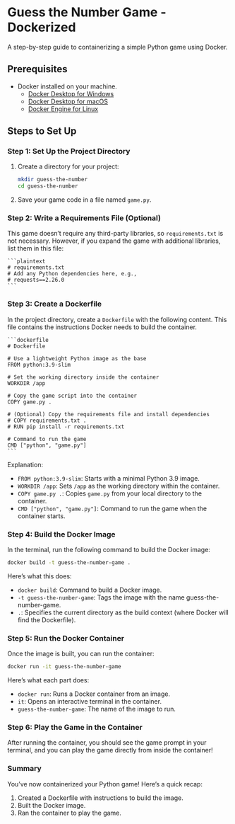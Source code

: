 # Guess the Number Game - Dockerized

A step-by-step guide to containerizing a simple Python game using Docker.

## Prerequisites
- Docker installed on your machine.
  - [Docker Desktop for Windows](https://docs.docker.com/desktop/windows/install/)
  - [Docker Desktop for macOS](https://docs.docker.com/desktop/mac/install/)
  - [Docker Engine for Linux](https://docs.docker.com/engine/install/)

## Steps to Set Up

### Step 1: Set Up the Project Directory
1. Create a directory for your project:

    ```bash
    mkdir guess-the-number
    cd guess-the-number
    ```

2. Save your game code in a file named `game.py`.

### Step 2: Write a Requirements File (Optional)
This game doesn’t require any third-party libraries, so `requirements.txt` is not necessary. However, if you expand the game with additional libraries, list them in this file:

    ```plaintext
    # requirements.txt
    # Add any Python dependencies here, e.g.,
    # requests==2.26.0
    ```

### Step 3: Create a Dockerfile
In the project directory, create a `Dockerfile` with the following content. This file contains the instructions Docker needs to build the container.

    ```dockerfile
    # Dockerfile

    # Use a lightweight Python image as the base
    FROM python:3.9-slim

    # Set the working directory inside the container
    WORKDIR /app

    # Copy the game script into the container
    COPY game.py .

    # (Optional) Copy the requirements file and install dependencies
    # COPY requirements.txt .
    # RUN pip install -r requirements.txt

    # Command to run the game
    CMD ["python", "game.py"]
    ```

Explanation:
- `FROM python:3.9-slim`: Starts with a minimal Python 3.9 image.
- `WORKDIR /app`: Sets `/app` as the working directory within the container.
- `COPY game.py .`: Copies `game.py` from your local directory to the container.
- `CMD ["python", "game.py"]`: Command to run the game when the container starts.

### Step 4: Build the Docker Image
In the terminal, run the following command to build the Docker image:

```bash
docker build -t guess-the-number-game .
```

Here’s what this does:

- ```docker build```: Command to build a Docker image.
- ```-t guess-the-number-game```: Tags the image with the name guess-the-number-game.
- ```.```: Specifies the current directory as the build context (where Docker will find the Dockerfile).

### Step 5: Run the Docker Container
Once the image is built, you can run the container:

```bash
docker run -it guess-the-number-game
```
Here’s what each part does:

- ```docker run```: Runs a Docker container from an image.
- ```it```: Opens an interactive terminal in the container.
- ```guess-the-number-game```: The name of the image to run.

### Step 6: Play the Game in the Container
After running the container, you should see the game prompt in your terminal, and you can play the game directly from inside the container!

### Summary
You’ve now containerized your Python game! Here’s a quick recap:

1. Created a Dockerfile with instructions to build the image.
2. Built the Docker image.
3. Ran the container to play the game.

